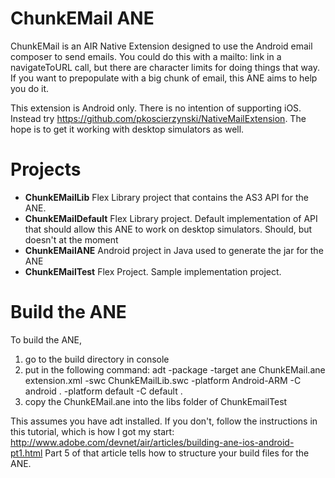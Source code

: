 # ChunkEMail ANE
ChunkEMail is an AIR Native Extension designed to use the Android email composer to send emails. You could do this with a mailto: link in 
a navigateToURL call, but there are character limits for doing things that way. If you want to prepopulate with a big chunk of email, this
ANE aims to help you do it.

This extension is Android only. There is no intention of supporting iOS. Instead try https://github.com/pkoscierzynski/NativeMailExtension.
The hope is to get it working with desktop simulators as well.

# Projects
* **ChunkEMailLib**
Flex Library project that contains the AS3 API for the ANE.
* **ChunkEMailDefault**
Flex Library project. Default implementation of API that should allow this ANE to work on desktop simulators. Should, but doesn't at the moment
* **ChunkEMailANE**
Android project in Java used to generate the jar for the ANE
* **ChunkEMailTest**
Flex Project. Sample implementation project.

# Build the ANE
To build the ANE, 
1. go to the build directory in console 
2. put in the following command:
adt -package -target ane ChunkEMail.ane extension.xml -swc ChunkEMailLib.swc -platform Android-ARM -C android . -platform default -C default .
3. copy the ChunkEMail.ane into the libs folder of ChunkEmailTest

This assumes you have adt installed. If you don't, follow the instructions in this tutorial, which is how I got my start:
http://www.adobe.com/devnet/air/articles/building-ane-ios-android-pt1.html
Part 5 of that article tells how to structure your build files for the ANE.
